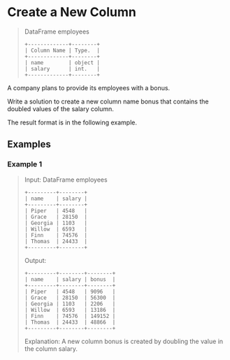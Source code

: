 # Create a New Column

> DataFrame employees
> ```
> +-------------+--------+
> | Column Name | Type.  |
> +-------------+--------+
> | name        | object |
> | salary      | int.   |
> +-------------+--------+
> ```

A company plans to provide its employees with a bonus.

Write a solution to create a new column name bonus that contains the doubled values of the salary column.

The result format is in the following example.

 
## Examples
### Example 1

> Input:
> DataFrame employees
> ```
> +---------+--------+
> | name    | salary |
> +---------+--------+
> | Piper   | 4548   |
> | Grace   | 28150  |
> | Georgia | 1103   |
> | Willow  | 6593   |
> | Finn    | 74576  |
> | Thomas  | 24433  |
> +---------+--------+
> ```
> 
> Output:
> ```
> +---------+--------+--------+
> | name    | salary | bonus  |
> +---------+--------+--------+
> | Piper   | 4548   | 9096   |
> | Grace   | 28150  | 56300  |
> | Georgia | 1103   | 2206   |
> | Willow  | 6593   | 13186  |
> | Finn    | 74576  | 149152 |
> | Thomas  | 24433  | 48866  |
> +---------+--------+--------+
> ```
> 
> Explanation: 
> A new column bonus is created by doubling the value in the column salary.